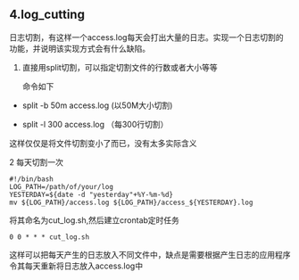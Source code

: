 ## 4.log_cutting ##

日志切割，有这样一个access.log每天会打出大量的日志。实现一个日志切割的功能，并说明该实现方式会有什么缺陷。



1. 直接用split切割，可以指定切割文件的行数或者大小等等

   命令如下

- split -b 50m access.log (以50M大小切割)

- split -l 300 access.log （每300行切割）

这样仅仅是将文件切割变小了而已，没有太多实际含义

2 每天切割一次

    #!/bin/bash
	LOG_PATH=/path/of/your/log
	YESTERDAY=${date -d "yesterday"+%Y-%m-%d}
	mv ${LOG_PATH}/access.log ${LOG_PATH}/access_${YESTERDAY}.log

将其命名为cut_log.sh,然后建立crontab定时任务

    0 0 * * * cut_log.sh

这样可以把每天产生的日志放入不同文件中，缺点是需要根据产生日志的应用程序令其每天重新将日志放入access.log中
